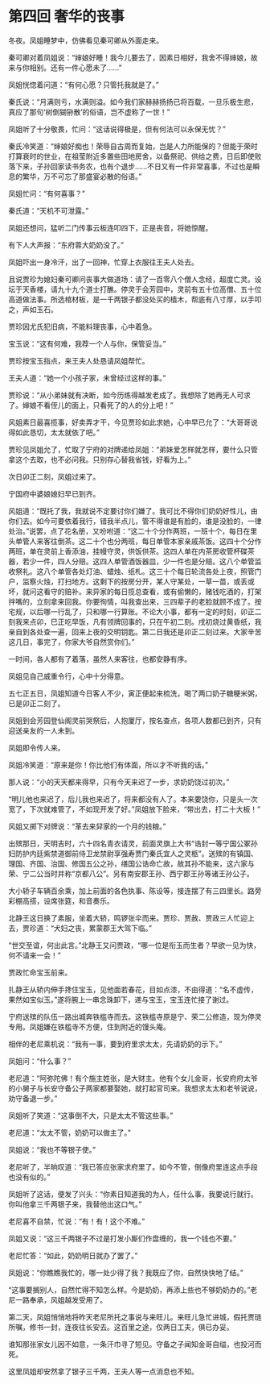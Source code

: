 # 第四回 奢华的丧事
冬夜。凤姐睡梦中，仿佛看见秦可卿从外面走来。

秦可卿对着凤姐说：“婶娘好睡！我今儿要去了，因素日相好，我舍不得婶娘，故来与你相别。还有一件心愿未了……”

凤姐恍惚着问道：“有何心愿？只管托我就是了。”

秦氏说：“月满则亏，水满则溢。如今我们家赫赫扬扬已将百载，一旦乐极生悲，真应了那句‘树倒猢狲散’的俗语，岂不虚称了一世！”

凤姐听了十分敬畏，忙问：“这话说得极是，但有何法可以永保无忧？”

秦氏冷笑道：“婶娘好痴也！荣辱自古周而复始，岂是人力所能保的？但能于荣时打算衰时的世业，在祖莹附近多置些田地房舍，以备祭祀、供给之费，日后即使败落下来，子孙回家读书务农，也有个退步……不日又有一件非常喜事，不过也是瞬息的繁华，万不可忘了那盛宴必散的俗语。”

凤姐忙问：“有何喜事？”

秦氏道：“天机不可泄露。”

凤姐还想问，猛听二门传事云板连叩四下，正是丧音，将她惊醒。

有下人大声报：“东府蓉大奶奶没了。”

凤姐吓出一身冷汗，出了一回神，忙穿上衣服往王夫人处去。

且说贾珍为媳妇秦可卿问丧事大做道场：请了一百零八个僧人念经，超度亡灵。设坛于天香楼，请九十九个道士打醮。停灵于会芳园中，灵前有五十位高僧、五十位高道做法事。所选棺材板，是一千两银子都没处买的樯木，帮底有八寸厚，以手叩之，声如玉石。

贾珍因尤氏犯旧病，不能料理丧事，心中着急。

宝玉说：“这有何难，我荐一个人与你，保管妥当。”

贾珍按宝玉指点，来王夫人处恳请凤姐帮忙。

王夫人道：“她一个小孩子家，未曾经过这样的事。”

贾珍说：“从小弟妹就有决断，如今历练得越发老成了。我想除了她再无人可求了。婶娘不看侄儿的面上，只看死了的人的分上吧！”

风姐素日最喜揽事，好卖弄才干，今见贾珍如此求她，心中早已允了：“大哥哥说得如此恳切，太太就依了吧。”

贾珍见凤姐允了，忙取了宁府的对牌递给凤姐：“弟妹爱怎样就怎样，要什么只管拿这个去取，也不必问我。只别存心替我省钱，好看为上。”

次日卯正二刻，凤姐过来了。

宁国府中婆娘媳妇早已到齐。

风姐道：“既托了我，我就说不定要讨你们嫌了。我可比不得你们奶奶好性儿，由你们去。如今可要依着我行，错我半点儿，管不得谁是有脸的，谁是没脸的，一律处治。”说罢，点了花名册，又吩咐道：“这二十个分作两班，一班十个，每日在里头单管人来客往倒茶。这二十个也分两班，每日单管本家亲戚茶饭。这四十个分作两班，单在灵前上香添油，挂幔守灵，供饭供茶。这四人单在内茶房收管杯碟茶器，若少一件，四人分赔。这四人单管酒饭器皿，少一件也是分赔。这八个单管监收祭礼。这八个单管各处灯油、蜡烛、纸札。这三十个每日轮流各处上夜，照管门户，监察火烛，打扫地方。这剩下的按房分开，某人守某处，一草一苗，或丢或坏，就问这看守的赔补。来异家的每日揽总查看，或有偷懒的，赌钱吃酒的，打架拌嘴的，立刻拿来回我。你要徇情，叫我查出来，三四辈子的老脸就顾不成了。按宅规，以后哪一行乱了，只和哪一行算账。不论大小事，都有一定的时刻，卯正二刻我来点卯，巳正吃早饭，凡有领牌回事的，只在午初二刻。戌初烧过黄昏纸，我亲自到各处查一遍，回来上夜的交明钥匙。第二日我还是卯正二刻过来。大家辛苦这几日，事完了，你家大爷自然赏你们。”

一时间，各人都有了着落，虽然人来客往，也都安静有序。

凤姐见自己威重令行，心中十分得意。

五七正五日，凤姐知道今日客人不少，寅正便起来梳洗，喝了两口奶子糖粳米粥，已是卯正二刻了。

凤姐到会芳园登仙阁灵前哭祭后，人抱厦厅，按名查点，各项人数都已到齐，只有迎送亲友的一人未到。

凤姐即令传人来。

凤姐冷笑道：“原来是你！你比他们有体面，所以才不听我的话。”

那人说：“小的天天都来得早，只有今天来迟了一步，求奶奶饶过初次。”

“明儿他也来迟了，后儿我也来迟了，将来都没有人了。本来要饶你，只是头一次宽了，下次就难管了，不如现开发了好。”凤姐放下脸来，“带出去，打二十大板！”

风姐又掷下对牌说：“革去来舁家的一个月的钱粮。”

出殡那日，天明吉时，六十四名青衣请灵，前面灵旗上大书“诰封一等宁国公冢孙妇防护内廷紫禁道御前侍卫龙禁尉享强寿贾门秦氏宜人之灵柩”。送殡的有镇国、理国、齐国、治国、修国五公之孙，缮国公诰命亡故，故其孙不能来，这六家与荣、宁二公当时并称“京都八公”。另有南安郡王孙、西宁郡王孙等诸王孙公子。

大小轿子车辆百余乘，加上前面的各色执事、陈设等，接连摆了有三四里长。路旁彩棚高搭，设席张筵，和音奏乐。

北静王这日换了素服，坐着大轿，鸣锣张伞而来。贾珍、贾赦、贾政三人忙迎上去，贾珍道：“犬妇之丧，累蒙郡王大驾下临。”

“世交至谊，何出此言。”北静王又问贾政，“哪一位是衔玉而生者？早欲一见为快，何不请来一会！”

贾政忙命宝玉前来。

扎静王从轿内伸手搀住宝玉，见他面若春花，目如点漆，不由得道：“名不虚传，果然如宝似玉。”遂将腕上一串念珠卸下，递与宝玉，宝玉连忙接了谢过。

宁府送殡的队伍一路出城奔铁槛寺而去。这铁槛寺原是宁、荣二公修造，现为停灵专用。凤姐嫌在铁槛寺不方便，住到附近的馒头庵。

相伴的老尼乘机说：“我有一事，要到府里求太太，先请奶奶的示下。”

凤姐问：“什么事？”

老尼道：“阿弥陀佛！有个施主姓张，是大财主。他有个女儿金哥，长安府府太爷的小舅子与长安守备公子两家都要娶她，就打起官司来。我想求太太和老爷说说，劝守备退一步。”

凤姐听了笑道：“这事倒不大，只是太太不管这些事。”

老尼道：“太太不管，奶奶可以做主了。”

凤姐说：“我也不等银子使。”

老尼听了，半晌叹道：“我已答应张家求府里了。如今不管，倒像府里连这点手段也没有似的。”

凤姐听了这话，便发了兴头：“你素日知道我的为人，任什么事，我要说行就行。你叫他拿三千两银子来，我替他出这口气。”

老尼喜不自禁，忙说：“有！有！这个不难。”

凤姐又说：“这三千两银子不过是打发小厮们作盘缠的，我一个钱也不要。”

老尼忙答：“如此，奶奶明日就办了罢了。”

凤姐说：“你瞧瞧我忙的，哪一处少得了我？我既应了你，自然快快地了结。”

“这事要搁别人，自然忙得不知怎么样。今是奶奶，再添上些也不够奶奶办的。”老尼一路奉承，风姐越发受用了。

第二天，凤姐悄悄地将昨天老尼所托之事说与来旺儿。来旺儿急忙进城，假托贾琏所嘱，修书一封，连夜往长安去。这百里之途，仅两日工夫，俱已办妥。

谁知那张家女儿因不如意，一条汗巾寻了短见。守备之子闻知金哥自缢，也投河而死。

这里凤姐却安然拿了银子三千两，王夫人等一点消息也不知。